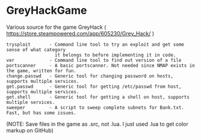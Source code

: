 # GreyHackGame
Various source for the game GreyHack ( https://store.steampowered.com/app/605230/Grey_Hack/ )

```
trysploit       - Command line tool to try an exploit and get some sense of what category
                  it belongs to before implementing it in code.
ver             - Command line tool to find out version of a file
portscanner     - A basic portscanner. Not needed since NMAP exists in the game, written for fun.
change.passwd   - Generic tool for changing password on hosts, supports multiple services.
get.passwd      - Generic tool for getting /etc/passwd from host, supports multiple services.
get.shell       - Generic tool for getting a shell on host, supports multiple services.
sweeper         - A script to sweep complete subnets for Bank.txt. Fast, but has some issues.
```

(NOTE: Save files in the game as .src, not .lua. I just used .lua to get color markup on GitHub)
